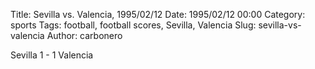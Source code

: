 Title: Sevilla vs. Valencia, 1995/02/12
Date: 1995/02/12 00:00
Category: sports
Tags: football, football scores, Sevilla, Valencia
Slug: sevilla-vs-valencia
Author: carbonero


Sevilla 1 - 1 Valencia
